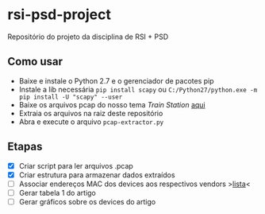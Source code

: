 # rsi-psd-project
Repositório do projeto da disciplina de RSI + PSD

## Como usar
- Baixe e instale o Python 2.7 e o gerenciador de pacotes pip
- Instale a lib necessária `pip install scapy` ou `C:/Python27/python.exe -m pip install -U "scapy" --user`
- Baixe os arquivos pcap do nosso tema *Train Station* [aqui](https://drive.google.com/file/d/1YdBczL5VtOLT5C1T429q6Ovu1qHvprgh/view)
- Extraia os arquivos na raiz deste repositório
- Abra e execute o arquivo `pcap-extractor.py`

## Etapas
* [x] Criar script para ler arquivos .pcap
* [x] Criar estrutura para armazenar dados extraídos
* [ ] Associar endereços MAC dos devices aos respectivos vendors >[lista](https://gist.github.com/aallan/b4bb86db86079509e6159810ae9bd3e4)<
* [ ] Gerar tabela 1 do artigo
* [ ] Gerar gráficos sobre os devices do artigo
